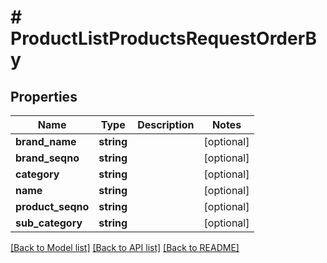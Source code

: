 # # ProductListProductsRequestOrderBy

## Properties

Name | Type | Description | Notes
------------ | ------------- | ------------- | -------------
**brand_name** | **string** |  | [optional]
**brand_seqno** | **string** |  | [optional]
**category** | **string** |  | [optional]
**name** | **string** |  | [optional]
**product_seqno** | **string** |  | [optional]
**sub_category** | **string** |  | [optional]

[[Back to Model list]](../../README.md#models) [[Back to API list]](../../README.md#endpoints) [[Back to README]](../../README.md)
